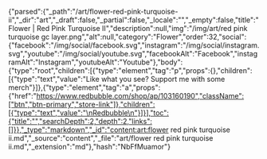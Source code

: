 {"parsed":{"_path":"/art/flower-red-pink-turquoise-ii","_dir":"art","_draft":false,"_partial":false,"_locale":"","_empty":false,"title":"Flower | Red Pink Turquoise II","description":null,"img":"/img/art/red pink turquoise gc layer.png","alt":null,"category":"Flower","order":32,"social":{"facebook":"/img/social/facebook.svg","instagram":"/img/social/instagram.svg","youtube":"/img/social/youtube.svg","facebookAlt":"Facebook","instagramAlt":"Instagram","youtubeAlt":"Youtube"},"body":{"type":"root","children":[{"type":"element","tag":"p","props":{},"children":[{"type":"text","value":"Like what you see? Support me with some merch"}]},{"type":"element","tag":"a","props":{"href":"https://www.redbubble.com/shop/ap/103160190","className":["btn","btn-primary","store-link"]},"children":[{"type":"text","value":"\nRedbubble\n"}]}],"toc":{"title":"","searchDepth":2,"depth":2,"links":[]}},"_type":"markdown","_id":"content:art:flower red pink turquoise ii.md","_source":"content","_file":"art/flower red pink turquoise ii.md","_extension":"md"},"hash":"NbFfMuamor"}